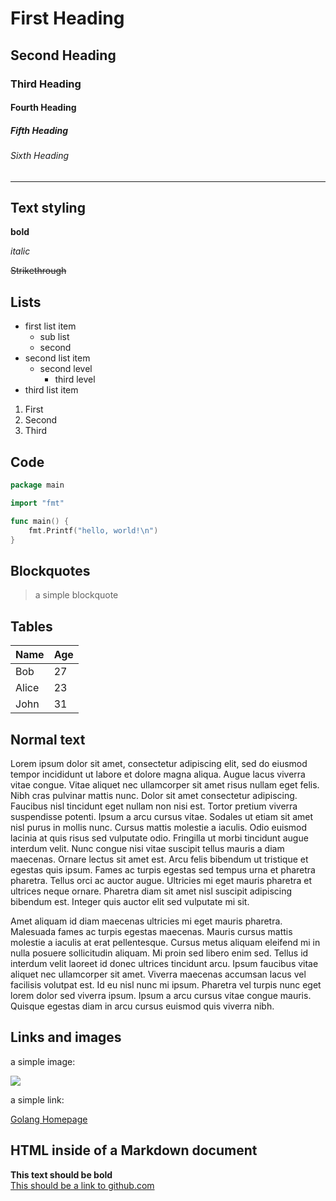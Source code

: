 # First Heading

## Second Heading

### Third Heading

#### Fourth Heading

##### Fifth Heading

###### Sixth Heading

---

## Text styling

**bold**

_italic_

~~Strikethrough~~

## Lists

- first list item
	- sub list
	- second
- second list item
	- second level
		- third level
- third list item

1. First
2. Second
3. Third


## Code

```go
package main

import "fmt"

func main() {
	fmt.Printf("hello, world!\n")
}
```

## Blockquotes

> a simple blockquote

## Tables

Name    | Age
--------|------
Bob     | 27
Alice   | 23
John	| 31

## Normal text

Lorem ipsum dolor sit amet, consectetur adipiscing elit, sed do eiusmod tempor incididunt ut labore et dolore magna aliqua. Augue lacus 
viverra vitae congue. Vitae 
aliquet nec ullamcorper sit amet risus nullam eget felis. Nibh cras pulvinar mattis nunc. Dolor sit amet consectetur adipiscing. Faucibus 
nisl tincidunt eget 
nullam non nisi est. Tortor pretium viverra suspendisse potenti. Ipsum a arcu cursus vitae. Sodales ut etiam sit amet nisl purus in mollis 
nunc. Cursus mattis 
molestie a iaculis. Odio euismod lacinia at quis risus sed vulputate odio. Fringilla ut morbi tincidunt augue interdum velit. Nunc congue 
nisi vitae suscipit 
tellus mauris a diam maecenas. Ornare lectus sit amet est. Arcu felis bibendum ut tristique et egestas quis ipsum. Fames ac turpis egestas 
sed tempus urna et 
pharetra pharetra. Tellus orci ac auctor augue. Ultricies mi eget mauris pharetra et ultrices neque ornare. Pharetra diam sit amet nisl 
suscipit adipiscing 
bibendum est. Integer quis auctor elit sed vulputate mi sit.

Amet aliquam id diam maecenas ultricies mi eget mauris pharetra. Malesuada fames ac turpis egestas maecenas. Mauris cursus mattis molestie 
a iaculis at erat 
pellentesque. Cursus metus aliquam eleifend mi in nulla posuere sollicitudin aliquam. Mi proin sed libero enim sed. Tellus id interdum 
velit laoreet id donec 
ultrices tincidunt arcu. Ipsum faucibus vitae aliquet nec ullamcorper sit amet. Viverra maecenas accumsan lacus vel facilisis volutpat est. 
Id eu nisl nunc mi 
ipsum. Pharetra vel turpis nunc eget lorem dolor sed viverra ipsum. Ipsum a arcu cursus vitae congue mauris. Quisque egestas diam in arcu 
cursus euismod quis 
viverra nibh.

## Links and images

a simple image:

![](https://blog.golang.org/gopher/header.jpg)

a simple link:

[Golang Homepage](https://golang.org/)

## HTML inside of a Markdown document 

<strong>This text should be bold</strong>
<br>
<a href="https://github.com">This should be a link to github.com</a>
